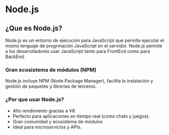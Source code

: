 # Node.js

## ¿Que es Node.js?

Node.js es un entorno de ejecución para JavaScript que permite ejecutar el mismo lenguaje de progrmación JavaScript en el servidor.
Node.js permite a los desarrolladores usar JavaScript tanto para FrontEnd como para BackEnd.

### Gran ecosistema de módulos (NPM)

Node.js incluye NPM (Node Package Manager), facilita la instalación y gestión de paquetes y librerías de terceros.

### ¿Por que usar Node.js?

-   Alto rendimiento gracias a V8
-   Perfecto para aplicaciones en tiempo real (como chats y juegos).
-   Gran comunidad y ecosistema de módulos
-   Ideal para microservicios y APIs.
